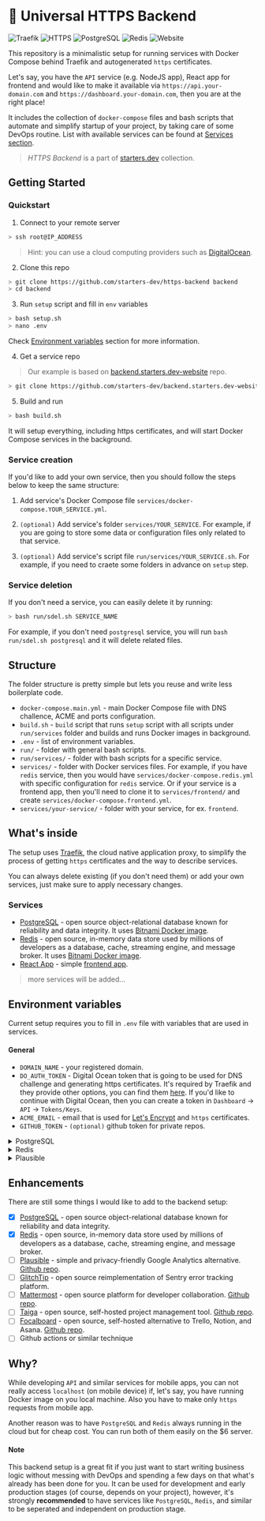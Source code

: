 # 🔐 Universal HTTPS Backend

![Traefik](https://img.shields.io/badge/Proxy-Traefik-skyblue)
![HTTPS](https://img.shields.io/badge/HTTPS-Configured-green)
![PostgreSQL](https://img.shields.io/badge/Database-PostgreSQL-blue)
![Redis](https://img.shields.io/badge/Cache-Redis-red)
![Website](https://img.shields.io/badge/Website-React%20App-blue)

This repository is a minimalistic setup for running services with Docker Compose behind Traefik and autogenerated `https` certificates.

Let's say, you have the `API` service (e.g. NodeJS app), React app for frontend and would like to make it available via `https://api.your-domain.com` and `https://dashboard.your-domain.com`, then you are at the right place!

It includes the collection of `docker-compose` files and bash scripts that automate and simplify startup of your project, by taking care of some DevOps routine. List with available services can be found at [Services section](#services).

> _HTTPS Backend_ is a part of [starters.dev](https://github.com/starters-dev) collection.

## Getting Started

### Quickstart

1. Connect to your remote server

```bash
> ssh root@IP_ADDRESS
```

> Hint: you can use a cloud computing providers such as [DigitalOcean](https://digitalocean.com).

2. Clone this repo

```bash
> git clone https://github.com/starters-dev/https-backend backend
> cd backend
```

3. Run `setup` script and fill in `env` variables

```bash
> bash setup.sh
> nano .env
```

Check [Environment variables](#environment-variables) section for more information.

4. Get a service repo

> Our example is based on [backend.starters.dev-website](https://github.com/starters-dev/backend.starters.dev-website) repo.

```bash
> git clone https://github.com/starters-dev/backend.starters.dev-website services/frontend
```

5. Build and run

```bash
> bash build.sh
```

It will setup everything, including https certificates, and will start Docker Compose services in the background.

### Service creation

If you'd like to add your own service, then you should follow the steps below to keep the same structure:

1. Add service's Docker Compose file `services/docker-compose.YOUR_SERVICE.yml`.

2. `(optional)` Add service's folder `services/YOUR_SERVICE`. For example, if you are going to store some data or configuration files only related to that service.

3. `(optional)` Add service's script file `run/services/YOUR_SERVICE.sh`. For example, if you need to craete some folders in advance on `setup` step.

### Service deletion

If you don't need a service, you can easily delete it by running:

```bash
> bash run/sdel.sh SERVICE_NAME
```

For example, if you don't need `postgresql` service, you will run `bash run/sdel.sh postgresql` and it will delete related files.

## Structure

The folder structure is pretty simple but lets you reuse and write less boilerplate code.

- `docker-compose.main.yml` - main Docker Compose file with DNS challence, ACME and ports configuration.
- `build.sh` - `build` script that runs `setup` script with all scripts under `run/services` folder and builds and runs Docker images in background.
- `.env` - list of environment variables.
- `run/` - folder with general bash scripts.
- `run/services/` - folder with bash scripts for a specific service.
- `services/` - folder with Docker services files. For example, if you have `redis` service, then you would have `services/docker-compose.redis.yml` with specific configuration for `redis` service. Or if your service is a frontend app, then you'll need to clone it to `services/frontend/` and create `services/docker-compose.frontend.yml`.
- `services/your-service/` - folder with your service, for ex. `frontend`.

## What's inside

The setup uses [Traefik](https://github.com/traefik/traefik), the cloud native application proxy, to simplify the process of getting `https` certificates and the way to describe services.

You can always delete existing (if you don't need them) or add your own services, just make sure to apply necessary changes.

### Services

- [PostgreSQL](https://www.postgresql.org) - open source object-relational database known for reliability and data integrity. It uses [Bitnami Docker image](https://hub.docker.com/r/bitnami/postgresql).
- [Redis](https://redis.io) - open source, in-memory data store used by millions of developers as a database, cache, streaming engine, and message broker. It uses [Bitnami Docker image](https://hub.docker.com/r/bitnami/redis).
- [React App](https://backend.starters.dev) - simple [frontend app](https://github.com/starters-dev/backend.starters.dev-website).

> more services will be added...

## Environment variables

Current setup requires you to fill in `.env` file with variables that are used in services.

#### General

- `DOMAIN_NAME` - your registered domain.
- `DO_AUTH_TOKEN` - Digital Ocean token that is going to be used for DNS challenge and generating https certificates. It's required by Traefik and they provide other options, you can find them [here](https://doc.traefik.io/traefik/https/acme/#providers). If you'd like to continue with Digital Ocean, then you can create a token in `Dashboard` -> `API` -> `Tokens/Keys`.
- `ACME_EMAIL` - email that is used for [Let's Encrypt](https://letsencrypt.org) and `https` certificates.
- `GITHUB_TOKEN` - `(optional)` github token for private repos.

<details>
<summary>PostgreSQL</summary>

- `POSTGRESQL_USERNAME` - username for PostgreSQL.
- `POSTGRESQL_PASSWORD` - password for PostgreSQL.
- `POSTGRESQL_DATABASE` - name of the database in PostgreSQL.

</details>

<details>
<summary>Redis</summary>

- `REDIS_PASSWORD` - password for Redis.
- `REDIS_DISABLE_COMMANDS` - commands disabled from execution.

</details>

<details>
<summary>Plausible</summary>

`.env` file:

- `PLAUSIBLE_POSTGRES_PASSWORD` - password for Plausible PostgreSQL.

`services/plausible/conf.env` file:

- `SECRET_KEY_BASE` - secret key of your app. Can be generated by running `openssl rand -base64 64 | tr -d '\n' ; echo`.
- `BASE_URL` - base url where this instance is accessible, including the scheme (eg. `http://` or `https://`), the domain name, and optionally a port.
- `ADMIN_USER_EMAIL` - admin email.
- `ADMIN_USER_NAME` - admin usenamename.
- `ADMIN_USER_PWD` - admin password.

> [Original docs](https://plausible.io/docs/self-hosting).

</details>

## Enhancements

There are still some things I would like to add to the backend setup:

- [x] [PostgreSQL](https://www.postgresql.org) - open source object-relational database known for reliability and data integrity.
- [x] [Redis](https://redis.io) - open source, in-memory data store used by millions of developers as a database, cache, streaming engine, and message broker.
- [ ] [Plausible](https://plausible.io) - simple and privacy-friendly Google Analytics alternative. [Github repo](https://github.com/plausible/hosting).
- [ ] [GlitchTip](https://glitchtip.com) - open source reimplementation of Sentry error tracking platform.
- [ ] [Mattermost](https://mattermost.com) - open source platform for developer collaboration. [Github repo](https://github.com/starters-dev/mattermost).
- [ ] [Taiga](https://www.taiga.io) - open source, self-hosted project management tool. [Github repo](https://github.com/starters-dev/taiga).
- [ ] [Focalboard](https://focalboard.com) - open source, self-hosted alternative to Trello, Notion, and Asana. [Github repo](https://github.com/starters-dev/focalboard).
- [ ] Github actions or similar technique

## Why?

While developing `API` and similar services for mobile apps, you can not really access `localhost` (on mobile device) if, let's say, you have running Docker image on you local machine. Also you have to make only `https` requests from mobile app.

Another reason was to have `PostgreSQL` and `Redis` always running in the cloud but for cheap cost. You can run both of them easily on the $6 server.

#### Note

This backend setup is a great fit if you just want to start writing business logic without messing with DevOps and spending a few days on that what's already has been done for you. It can be used for development and early production stages (of course, depends on your project), however, it's strongly **recommended** to have services like `PostgreSQL`, `Redis`, and similar to be seperated and independent on production stage.
